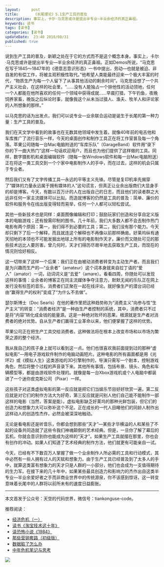 ```yaml
---   
layout:     post  
title:       《长尾理论》5.1生产工具的普及 
description: 事实上，卡尔·马克思或许是提出半专业—半业余经济的真正鼻祖。      
keywords: 读书 
tags: [读书]  
categories: [读书]  
updateDate:  23:40 2018/08/31   
published: true   
---  
```



说到生产工具的普及，新颖之处在于它的方式而不是这个概念本身。事实上，卡尔·马克思或许是提出半专业—半业余经济的真正鼻祖。正如Demos所说，“马克思在写于1845～1847年的《德意志意识形态》一书中提出，劳动—也就是被迫、非自发的有偿工作，将被主观积极性取代。”他希望人类能最终迎来一个极大丰富的时代，“物质生产为每一个人留下了从事其他活动的剩余时间”。马克思设想了一个共产主义社会，在这样的社会里，“……没有人能独占一个排他性的活动领地，任何一个人都能在他所喜欢的任何一个领域中获得成就……早晨打猎，下午钓鱼，夜晚饲养家畜，晚饭之后纵论时事，就像我这个从未当过猎人、渔夫、牧羊人和评论家的人所想象的那样。”  


以马克思的话为出发点，我们可以说专业—业余联合运动是诞生于长尾的第一种力量：生产工具的普及。  


我们在天文学中看到的故事也在无数其他领域中发生着。就像40年前的电吉他和车库推广了流行音乐一样，今天的桌面创作和制作工具正在将工作室普及每一个角落。苹果公司随每一台Mac电脑附送的“车库乐队”（GarageBand）软件用“录下你的下一曲大热门”这样一句话欢迎用户，而且也为他们提供了这样做的工具。同样，数字摄影机和桌面编辑软件（随每一张Windows软件和每一台Mac电脑附送）正在将这一类工具交到一个个家中电影制作人的手中，而在过去，这样的机会只属于专业者。  


然后我们又有了文字传播工具—永远的平等主义先锋。尽管是复印机率先揭穿了“媒体的力量永远属于拥有媒体的人”这句谎言，但真正让业余出版商们大显身手的却是博客。今天，有数以百万计的人在出版自己的日志，而且他们的读者群之大远非任何一家主流媒体可以比拟。而造就博客的仍然是工具的普及：简单、廉价的软件和服务令在线出版变得轻而易举，任何一个人都可以轻松尝试。  


其他一些新技术也是同样：桌面图像编辑和打印；鼓励玩家们创造和分享自定义版本的电脑游戏；还有按需印制的图书。几十年前，我们大多数人都不会去制作热门电影有两个原因：第一，我们得不到必要的工具；第二，我们没有那个能力。今天却只剩下了后一个解释，而且就连这个解释也不再像以前那样确凿。好莱坞纵有通天彻地的本领也不可能发掘出地球上所有的电影制作天才。廉价而又随处可见的那些技术远比人要厉害。曾几何时，天才们得历尽艰辛地去获取生产工具，而现在的情况则恰好相反。  


这一切带来了这样一个后果：我们正在由被动消费者转变为主动生产者。而且我们是为兴趣而生产的—“业余者”（amateur）这个词本身就来自拉丁语的“爱人”（amator）一词，动词词义是“去爱”（amare）。看看四周，你随处可以发现这样的事情：业余者的博客正在同主流媒体争夺注意力，默默无闻的乐队正在网上发行没有标签的音乐，消费者们正聚在一起在线评论。就好像生产的潜台词已经由“赢得生产的权利”变成了“为什么不去做”。  


瑟尔斯博士（Doc Searls）在他的著作里把这种趋势称为“消费主义”向参与性“生产主义”的转变：“消费者经济”是一种由生产者控制的系统，其中，消费者只不过是将“内容”转化成金钱的能量源。这是一种绝对败坏的恶果，根源就是生产者对消费者的绝对优势。自从生产者们赢得工业革命以来，他们便掌握了这样的优势。  


苹果公司正在把生产工具交给消费者。这种做法将在根本上改变市场和以市场为繁荣之源的整个经济。  


我从我自己的孩子身上就可以看到这一点。他们也很喜欢我前面提到过的那种“虚拟电影”—用电子游戏软件制作的电脑动画短片。这种电影的所有画面都是用《光环2》或《模拟人生》这类游戏的3D引擎制作的，导演只需写一个剧本，控制游戏角色，然后将整个过程的声音录下来。其他所有事情，包括布景、镜头、角色和车辆模型等，都是由游戏软件处理的。就像是每一台Xbox游戏机或个人电脑中都装进了一个迷你皮克斯公司（Pixar）一样。  


这些孩子对这类虚拟电影的第一反应就是把它们当娱乐节目好好欣赏一遍，第二反应就是对它们的制作方法大为好奇，第三反应就是问别人他们自己能不能制作一部这样的电影（当然，答案是能）。虚拟电影缺乏好莱坞的那种光鲜包装，但它们的创造力和想象力大可以弥补这个不足。正在成长的一代人目睹他们的同龄人制作出这样动人的创造性杰作，必然会被深深地触动。  


无论是看电影还是听音乐，你都会想到那些“天才”—某些才华横溢的人和某些了不起的设备共同造就了这些令我们神魂颠倒的艺术经典。但是，一旦你了解了幕后的玄机，你就会意识到你也能成为这样的“天才”。如果生产工具就摆在那里，你也会有创作的冲动。如果人们知道了艺术经典的制作方法，他们就更有可能亲自一试。  


今天，已经有不下数百万人掌握了做一个业余制作人所必需的工具和行动模式，其中必然有一些人拥有过人的天赋和想象力。由于生产工具已经普及到了太多人的手中，就算这类富有想象力的天才只是人群的一小部分，他们也会成为一支值得期待的生力军。在接下来的几十年中，如果某些最具创造力和影响力的杰作出自这类半专业—半业余爱好者之手而非商业世界中的传统源泉，你不该感到惊讶。这一转变意味着长尾中的人群将以前所未有的速度日益膨胀。  




---


本文首发于公众号：天空的代码世界，微信号：tiankonguse-code。  


推荐阅读：  


* [经济危机（一）](https://mp.weixin.qq.com/s/hxO7oR8cLljSClYS-yE6pw)   
* [读书《淘宝技术这十年》](https://mp.weixin.qq.com/s/IeOQGh22U_1TPrf6sYYTkQ)   
* [读恐怖小说《1984》](https://mp.weixin.qq.com/s/q7HL5o_R5cqJc0b9Ll7EMw)    
* [那些营销套路（初级版）](https://mp.weixin.qq.com/s/xdvqZo9ll6kaL66Cdx)   
* [数据脏了怎么办](https://mp.weixin.qq.com/s/Blw4yxmIsE51dzzbNcfFbg)    
* [中年危机笔记与思考](https://mp.weixin.qq.com/s/dFzDtZS0JN6hhpc1DF-e_g)     



![](https://res.tiankonguse.com/images/tiankonguse-support.png) 




